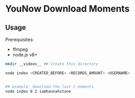 # YouNow Download Moments

## Usage

Prerequisites:
- ffmpeg
- node.js v8+

```bash
mkdir __videos__ ## Create this directory

node index <CREATED_BEFORE> <RECORDS_AMOUNT> <USERNAME>


## example: download the last 2 moments
node index 0 2 iamhannahstone
```
